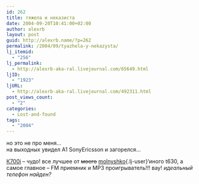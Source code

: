 ```yaml
---
id: 262
title: тяжела и неказиста
date: 2004-09-20T10:41:00+02:00
author: alexrb
layout: post
guid: http://alexrb.name/?p=262
permalink: /2004/09/tyazhela-y-nekazysta/
lj_itemid:
  - "256"
lj_permalink:
  - http://alexrb-aka-ral.livejournal.com/65649.html
ljID:
  - "1923"
ljURL:
  - http://alexrb-aka-ral.livejournal.com/492311.html
post_views_count:
  - "2"
categories:
  - Lost-and-found
tags:
  - "2004"
---
```

но это не про меня&#8230;  
на выходных увидел А1 SonyEricsson и загорелся&#8230;

[К700i](http://market.mabila.ua/catalog/sonyericsson/353.art) &#8211; чудо! все лучшее от <strike>моего</strike> [molnyshko](http://molnyshko.livejournal.com/){.lj-user}&#8216;иного t630, а самое главное &#8211; FM приемник и MP3 проигрыватель!!! вау! _идеальный телефон найден?_